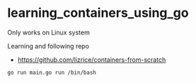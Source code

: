 # learning_containers_using_go

Only works on Linux system

Learning and following repo

- https://github.com/lizrice/containers-from-scratch

```bash
go run main.go run /bin/bash

```
